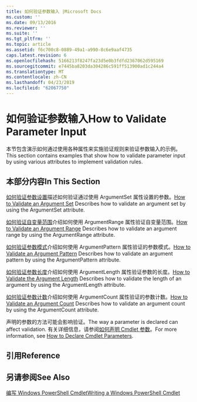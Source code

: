 ```yaml
---
title: 如何验证参数输入 |Microsoft Docs
ms.custom: ''
ms.date: 09/13/2016
ms.reviewer: ''
ms.suite: ''
ms.tgt_pltfrm: ''
ms.topic: article
ms.assetid: f6c700c8-0889-49a1-a990-8c6e9aaf4735
caps.latest.revision: 6
ms.openlocfilehash: 5166213f8247fa23d5e0b3fdfd2367062d595169
ms.sourcegitcommit: e7445ba8203da304286c591ff513900ad1c244a4
ms.translationtype: MT
ms.contentlocale: zh-CN
ms.lasthandoff: 04/23/2019
ms.locfileid: "62067750"
---
```

# <a name="how-to-validate-parameter-input"></a><span data-ttu-id="5f83d-102">如何验证参数输入</span><span class="sxs-lookup"><span data-stu-id="5f83d-102">How to Validate Parameter Input</span></span>

<span data-ttu-id="5f83d-103">本节包含演示如何通过使用各种属性来实施验证规则来验证参数输入的示例。</span><span class="sxs-lookup"><span data-stu-id="5f83d-103">This section contains examples that show how to validate parameter input by using various attributes to implement validation rules.</span></span>

## <a name="in-this-section"></a><span data-ttu-id="5f83d-104">本部分内容</span><span class="sxs-lookup"><span data-stu-id="5f83d-104">In This Section</span></span>

<span data-ttu-id="5f83d-105">[如何验证参数设置](./how-to-validate-an-argument-set.md)描述如何验证通过使用 ArgumentSet 属性设置的参数。</span><span class="sxs-lookup"><span data-stu-id="5f83d-105">[How to Validate an Argument Set](./how-to-validate-an-argument-set.md) Describes how to validate an argument set by using the ArgumentSet attribute.</span></span>

<span data-ttu-id="5f83d-106">[如何验证自变量范围](./how-to-validate-an-argument-range.md)介绍如何使用 ArgumentRange 属性验证自变量范围。</span><span class="sxs-lookup"><span data-stu-id="5f83d-106">[How to Validate an Argument Range](./how-to-validate-an-argument-range.md) Describes how to validate an argument range by using the ArgumentRange attribute.</span></span>

<span data-ttu-id="5f83d-107">[如何验证参数模式](./how-to-validate-an-argument-pattern.md)介绍如何使用 ArgumentPattern 属性验证的参数模式。</span><span class="sxs-lookup"><span data-stu-id="5f83d-107">[How to Validate an Argument Pattern](./how-to-validate-an-argument-pattern.md) Describes how to validate an argument pattern by using the ArgumentPattern attribute.</span></span>

<span data-ttu-id="5f83d-108">[如何验证参数长度](./how-to-validate-the-argument-length.md)介绍如何使用 ArgumentLength 属性验证参数的长度。</span><span class="sxs-lookup"><span data-stu-id="5f83d-108">[How to Validate the Argument Length](./how-to-validate-the-argument-length.md) Describes how to validate the length of an argument by using the ArgumentLength attribute.</span></span>

<span data-ttu-id="5f83d-109">[如何验证参数计数](./how-to-validate-an-argument-count.md)介绍如何使用 ArgumentCount 属性验证的参数计数。</span><span class="sxs-lookup"><span data-stu-id="5f83d-109">[How to Validate an Argument Count](./how-to-validate-an-argument-count.md) Describes how to validate an argument count by using the ArgumentCount attribute.</span></span>

<span data-ttu-id="5f83d-110">声明的参数的方法可能会影响验证。</span><span class="sxs-lookup"><span data-stu-id="5f83d-110">The way a parameter is declared can affect validation.</span></span> <span data-ttu-id="5f83d-111">有关详细信息，请参阅[如何声明 Cmdlet 参数](./how-to-declare-cmdlet-parameters.md)。</span><span class="sxs-lookup"><span data-stu-id="5f83d-111">For more information, see [How to Declare Cmdlet Parameters](./how-to-declare-cmdlet-parameters.md).</span></span>

## <a name="reference"></a><span data-ttu-id="5f83d-112">引用</span><span class="sxs-lookup"><span data-stu-id="5f83d-112">Reference</span></span>

## <a name="see-also"></a><span data-ttu-id="5f83d-113">另请参阅</span><span class="sxs-lookup"><span data-stu-id="5f83d-113">See Also</span></span>

[<span data-ttu-id="5f83d-114">编写 Windows PowerShell Cmdlet</span><span class="sxs-lookup"><span data-stu-id="5f83d-114">Writing a Windows PowerShell Cmdlet</span></span>](./writing-a-windows-powershell-cmdlet.md)
